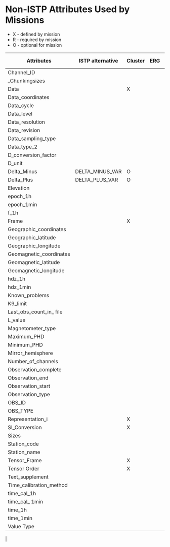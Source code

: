 # Non-ISTP Attributes Used by Missions

- X - defined by mission
- R - required by mission
- O - optional for mission

| Attributes | ISTP alternative | Cluster | ERG | GOLD | ICON | MMS | PDS | PRBEM | PSP | Solar Orbiter |
| ---------- | ---------------- | ------- | --- | ---- | ---- | --- | --- | ----- | --- | ------------- |
| Channel_ID |
| _Chunkingsizes
| Data |                            | X|
| Data_coordinates |
| Data_cycle |
| Data_level |
| Data_resolution | 
| Data_revision |
| Data_sampling_type |
| Data_type_2 |
| D_conversion_factor |
| D_unit |
| Delta_Minus | DELTA_MINUS_VAR | O | | | | | | | | 
| Delta_Plus | DELTA_PLUS_VAR | O | | | | | | | | 
| Elevation |
| epoch_1h |
| epoch_1min |
| f_1h |
| Frame | | X | | | | | | | | 
| Geographic_coordinates |
| Geographic_latitude |
| Geographic_longitude |
| Geomagnetic_coordinates |
| Geomagnetic_latitude |
| Geomagnetic_longitude |
| hdz_1h |
| hdz_1min |
| Known_problems |
| K9_limit |
| Last_obs_count_in_ file |
| L_value |
| Magnetometer_type |
| Maximum_PHD |
| Minimum_PHD |
| Mirror_hemisphere |
| Number_of_channels |
| Observation_complete |
| Observation_end |
| Observation_start |
| Observation_type |
| OBS_ID |
| OBS_TYPE |
| Representation_i | | X | | | | | | | | 
| SI_Conversion | | X | | | | | | | | 
| Sizes |
| Station_code |
| Station_name |
| Tensor_Frame | | X | | | | | | | | 
| Tensor Order | | X | | | | | | | | 
| Text_supplement |
| Time_calibration_method |
| time_cal_1h |
| time_cal_ 1min |
| time_1h |
| time_1min |
| Value Type  | | | | | | | | | | 
| 



